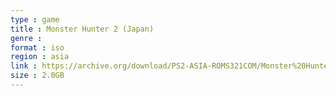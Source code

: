 ```yaml
---
type : game
title : Monster Hunter 2 (Japan)
genre : 
format : iso
region : asia
link : https://archive.org/download/PS2-ASIA-ROMS321COM/Monster%20Hunter%202%20%28Japan%29.7z
size : 2.0GB
---
```

